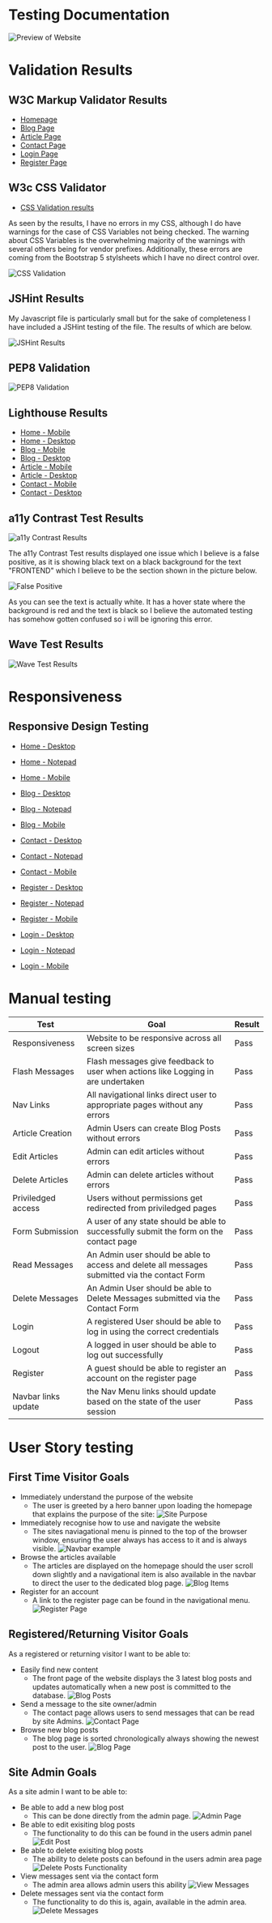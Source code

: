 # Testing Documentation

![Preview of Website](documentation/img/preview.jpg)

# Validation Results

## W3C Markup Validator Results

- [Homepage](https://validator.w3.org/nu/?doc=https%3A%2F%2Fciscoop-46d70b5281a0.herokuapp.com%2F)
- [Blog Page](https://validator.w3.org/nu/?doc=https%3A%2F%2Fciscoop-46d70b5281a0.herokuapp.com%2Fblog)
- [Article Page](https://validator.w3.org/nu/?doc=https%3A%2F%2Fciscoop-46d70b5281a0.herokuapp.com%2Fblog%2Fthe-future-of-software-development)
- [Contact Page](https://validator.w3.org/nu/?doc=https%3A%2F%2Fciscoop-46d70b5281a0.herokuapp.com%2Fcontact)
- [Login Page](https://validator.w3.org/nu/?doc=https%3A%2F%2Fciscoop-46d70b5281a0.herokuapp.com%2Flogin)
- [Register Page](https://validator.w3.org/nu/?doc=https%3A%2F%2Fciscoop-46d70b5281a0.herokuapp.com%2Fregister)

## W3c CSS Validator

- [CSS Validation results](https://jigsaw.w3.org/css-validator/validator?uri=https%3A%2F%2Fciscoop-46d70b5281a0.herokuapp.com%2Findex&profile=css3svg&usermedium=all&warning=1&vextwarning=&lang=en)

As seen by the results, I have no errors in my CSS, although I do have warnings for the case of CSS Variables not being checked. The warning about CSS Variables is the overwhelming majority of the warnings with several others being for vendor prefixes. Additionally, these errors are coming from the Bootstrap 5 stylsheets which I have no direct control over.

![CSS Validation](https://jigsaw.w3.org/css-validator/images/vcss-blue)

## JSHint Results

My Javascript file is particularly small but for the sake of completeness I have included a JSHint testing of the file. The results of which are below.

![JSHint Results](documentation/img/js-hint-results.png)

## PEP8 Validation

![PEP8 Validation](documentation/img/pep8-validator.png)

## Lighthouse Results

- [Home - Mobile](documentation/lighthouse-results/home-mobile.png)
- [Home - Desktop](documentation/lighthouse-results/home-desktop.png)
- [Blog - Mobile](documentation/lighthouse-results/blog-mobile.png)
- [Blog - Desktop](documentation/lighthouse-results/blog-desktop.png)
- [Article - Mobile](documentation/lighthouse-results/article-mobile.png)
- [Article - Desktop](documentation/lighthouse-results/article-desktop.png)
- [Contact - Mobile](documentation/lighthouse-results/contact-mobile.png)
- [Contact - Desktop](documentation/lighthouse-results/contact-desktop.png)

## a11y Contrast Test Results

![a11y Contrast Results](documentation/a11y-results/a11y-results.png)

The a11y Contrast Test results displayed one issue which I believe is a false positive, as it is showing black text on a black background for the text "FRONTEND" which I believe to be the section shown in the picture below.

![False Positive](documentation/a11y-results/false-positive.png)

As you can see the text is actually white. It has a hover state where the background is red and the text is black so I believe the automated testing has somehow gotten confused so i will be ignoring this error.

## Wave Test Results

![Wave Test Results](documentation/wave/wave-results.png)

# Responsiveness

## Responsive Design Testing

- [Home - Desktop](documentation/responsiveness/home-desktop.png)
- [Home - Notepad](documentation/responsiveness/home-tablet.png)
- [Home - Mobile](documentation/responsiveness/home-mobile.png)

- [Blog - Desktop](documentation/responsiveness/blog-desktop.png)
- [Blog - Notepad](documentation/responsiveness/blog-tablet.png)
- [Blog - Mobile](documentation/responsiveness/blog-mobile.png)

- [Contact - Desktop](documentation/responsiveness/contact-desktop.png)
- [Contact - Notepad](documentation/responsiveness/contact-tablet.png)
- [Contact - Mobile](documentation/responsiveness/contact-mobile.png)

- [Register - Desktop](documentation/responsiveness/register-desktop.png)
- [Register - Notepad](documentation/responsiveness/register-tablet.png)
- [Register - Mobile](documentation/responsiveness/register-mobile.png)

- [Login - Desktop](documentation/responsiveness/login-desktop.png)
- [Login - Notepad](documentation/responsiveness/login-tablet.png)
- [Login - Mobile](documentation/responsiveness/login-mobile.png)

# Manual testing

| Test                | Goal                                                                                          | Result |
| ------------------- | --------------------------------------------------------------------------------------------- | ------ |
| Responsiveness      | Website to be responsive across all screen sizes                                              | Pass   |
| Flash Messages      | Flash messages give feedback to user when actions like Logging in are undertaken              | Pass   |
| Nav Links           | All navigational links direct user to appropriate pages without any errors                    | Pass   |
| Article Creation    | Admin Users can create Blog Posts without errors                                              | Pass   |
| Edit Articles       | Admin can edit articles without errors                                                        | Pass   |
| Delete Articles     | Admin can delete articles without errors                                                      | Pass   |
| Priviledged access  | Users without permissions get redirected from priviledged pages                               | Pass   |
| Form Submission     | A user of any state should be able to successfully submit the form on the contact page        | Pass   |
| Read Messages       | An Admin user should be able to access and delete all messages submitted via the contact Form | Pass   |
| Delete Messages     | An Admin User should be able to Delete Messages submitted via the Contact Form                | Pass   |
| Login               | A registered User should be able to log in using the correct credentials                      | Pass   |
| Logout              | A logged in user should be able to log out successfully                                       | Pass   |
| Register            | A guest should be able to register an account on the register page                            | Pass   |
| Navbar links update | the Nav Menu links should update based on the state of the user session                       | Pass   |

# User Story testing

## First Time Visitor Goals

- Immediately understand the purpose of the website
  - The user is greeted by a hero banner upon loading the homepage that explains the purpose of the site:
    ![Site Purpose](documentation/user-stories/site-purpose.png)
- Immediately recognise how to use and navigate the website
  - The sites naviagational menu is pinned to the top of the browser window, ensuring the user always has access to it and is always visible.
    ![Navbar example](documentation/user-stories/site-purpose.png)
- Browse the articles available
  - The articles are displayed on the homepage should the user scroll down slightly and a navigational item is also available in the navbar to direct the user to the dedicated blog page.
    ![Blog Items](documentation/user-stories/blog-posts.png)
- Register for an account
  - A link to the register page can be found in the navigational menu.
    ![Register Page](documentation/responsiveness/register-desktop.png)

## Registered/Returning Visitor Goals

As a registered or returning visitor I want to be able to:

- Easily find new content
  - The front page of the website displays the 3 latest blog posts and updates automatically when a new post is committed to the database.
    ![Blog Posts](documentation/user-stories/blog-posts.png)
- Send a message to the site owner/admin
  - The contact page allows users to send messages that can be read by site Admins.
    ![Contact Page](documentation/responsiveness/contact-desktop.png)
- Browse new blog posts
  - The blog page is sorted chronologically always showing the newest post to the user.
    ![Blog Page](documentation/responsiveness/blog-desktop.png)

## Site Admin Goals

As a site admin I want to be able to:

- Be able to add a new blog post
  - This can be done directly from the admin page.
    ![Admin Page](documentation/user-stories/admin-page.png)
- Be able to edit exisiting blog posts
  - The functionality to do this can be found in the users admin panel
    ![Edit Post](documentation/user-stories/edit-page.png)
- Be able to delete exisiting blog posts
  - The ability to delete posts can befound in the users admin area page
    ![Delete Posts Functionality](documentation/user-stories/delete-posts.png)
- View messages sent via the contact form
  - The admin area allows admin users this ability
    ![View Messages](documentation/user-stories/view-messages.png)
- Delete messages sent via the contact form
  - The functionality to do this is, again, available in the admin area.
    ![Delete Messages](documentation/user-stories/view-messages.png)
